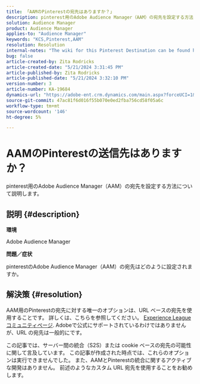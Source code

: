 ```yaml
---
title: 「AAMのPinterestの宛先はありますか？」
description: pinterest用のAdobe Audience Manager（AAM）の宛先を設定する方法について説明します。
solution: Audience Manager
product: Audience Manager
applies-to: "Audience Manager"
keywords: "KCS,Pinterest,AAM"
resolution: Resolution
internal-notes: "The wiki for this Pinterest Destination can be found here: https://wiki.corp.adobe.com/display/MCPI/Pinterest+-+AAM+Destination+-+IN+DEVELOPMENT"
bug: false
article-created-by: Zita Rodricks
article-created-date: "5/21/2024 3:31:45 PM"
article-published-by: Zita Rodricks
article-published-date: "5/21/2024 3:32:10 PM"
version-number: 3
article-number: KA-19684
dynamics-url: "https://adobe-ent.crm.dynamics.com/main.aspx?forceUCI=1&pagetype=entityrecord&etn=knowledgearticle&id=0118e237-8717-ef11-9f89-6045bd06eea5"
source-git-commit: 47ac81f6d016f55b070e0ed2fba756cd58f05a6c
workflow-type: tm+mt
source-wordcount: '146'
ht-degree: 5%

---
```


# AAMのPinterestの送信先はありますか？


pinterest用のAdobe Audience Manager（AAM）の宛先を設定する方法について説明します。

## 説明 {#description}


<b>環境</b>

Adobe Audience Manager

<b>問題／症状</b>

pinterestのAdobe Audience Manager（AAM）の宛先はどのように設定されますか。


## 解決策 {#resolution}


AAM用のPinterestの宛先に対する唯一のオプションは、URL ベースの宛先を使用することです。 詳しくは、こちらを参照してください。 [Experience Leagueコミュニティページ](https://experienceleaguecommunities.adobe.com/t5/adobe-audience-manager-questions/pinterest-destination/td-p/434687). Adobeで公式にサポートされているわけではありませんが、URL の宛先は一般的にです。

この記事では、サーバー間の統合（S2S）または cookie ベースの宛先の可能性に関して言及しています。 この記事が作成された時点では、これらのオプションは実行できませんでした。 また、AAMとPinterestの統合に関するアクティブな開発はありません。 前述のようなカスタム URL 宛先を使用することをお勧めします。
